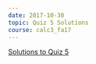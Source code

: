 ```yaml
---
date: 2017-10-30
topic: Quiz 5 Solutions
course: calc3_fa17
---
```


[Solutions to Quiz 5](http://ckottke.ncf.edu/calc3/quiz5_solns.pdf)
